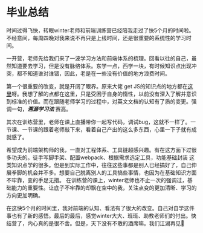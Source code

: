 # 毕业总结

时间过得飞快，转眼winter老师和前端训练营已经陪我走过了快5个月的时间啦。不经意间，每周四晚对我来说不再只是上线时间，还是很重要的系统性的学习时间。

一开营，老师先给我们来了一波学习方法和前端体系的梳理。回看以往的自己，虽然知道要去学习，但是没有脉络体系。东学一点，西学一块，有时候知识点出现冲突，都不知道谁对谁错，因此，老是在一些没有价值的地方浪费时间。

第一个很重要的改变，就是开阔了眼界。原来大佬 get JS的知识点的地方都在[这里](http://www.ecma-international.org/publications/standards/Ecma-262-arch.htm)呀。我想了解的点都在这里，只是受困于自身的惰性，以前没有深入了解并意识到标准的价值。而在跟随老师学习的过程中，对英文文档的认知有了质的变更。强调一句，___溯源学习法___ 赛高。

其次在训练营里，老师在课上直播带你一起写代码，调试bug，这就不一样了。一节课、一节课的跟着老师敲下来，看着自己产出的这么多东西，心里一下子就有成就感了。

希望成为前端架构师的我，一直对工程体系、工具链超感兴趣。有在这方面下过很多功夫的。徒手写脚手架、配置webpack、根据需求选定工具，功能基础封装 这类知识点学的很多。但是到实际工作中，往往这些事都是别人已经搞好了，自己伸展拳脚的机会并不多。想要自己脱离别人的工具搞些事情，也因为在基础知识方面不牢靠，变的手足无措。
在训练营的课上，winter老师也不止一次的强调过，基础能力的重要性。让底子不牢靠的却飘在空中的我，关注点变的更加清晰、学习的方向更加明确。

在这快5个月的时间里，我对前端的认知、看法有了很大的改变。自己对自学这件事也有了新的感悟。最后的最后，感觉winter大大、班班、助教老师们的付出。快结营了，内心真的是很不舍。但是，天下没有不散的酒席嘛。我们江湖再见👋
